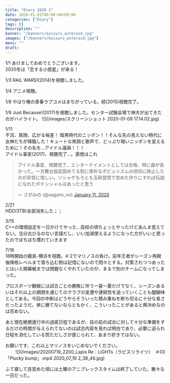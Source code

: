 ```yaml
---
title: "Diary 2020 1"
date: 2020-01-01T00:00:00+09:00
categories: ["Diary"]
tags: []
description: ""
banner: "/banners/koisuru_asteroid.jpg"
images: ["/banners/koisuru_asteroid.jpg"]
menu: ""
draft:
---
```


1&#047;1 あけましておめでとうございます。  
2020冬は「恋する小惑星」が来る！  

1&#047;3 RAIL WARS!(2014)を視聴しました。
<!--more-->
1&#047;4 アニメ視聴。  

1&#047;8 やはり俺の青春ラブコメはまちがっている。続(2015)視聴完了。  

1&#047;9 Just Because!(2017)を視聴しました。センター試験会場で神大が出てきたのがハイライト。
![](/images/スクリーンショット 2020-01-09 17.14.02.jpg)

1&#047;11  
不況、貧困、広がる格差！ 暗黒時代のニッポン！！そんな先の見えない時代に女神たちが降臨した！キュートな笑顔と歌声で、どっぷり暗いニッポンを変えるために！その名を…アイドル議員！！！  
アイドル事変(2017)、視聴完了…。感想はこれ
<blockquote class="twitter-tweet"><p lang="ja" dir="ltr">アイドル事変、視聴完了。エンターテイメントとしては合格、特に曲が良かった。一方舞台設定固めてる割に素朴なポピュリズムの信仰に終止したのが非常に惜しい。ソシャゲもろとも玉砕覚悟で攻めた作りにすれば伝説になれたポテンシャルはあったと思う</p>&mdash; さがみの (@sagami_no) <a href="https://twitter.com/sagami_no/status/1216011879799091202?ref_src=twsrc%5Etfw">January 11, 2020</a></blockquote> <script async src="https://platform.twitter.com/widgets.js" charset="utf-8"></script>

2&#047;21  
HDD(3TB)全部消失した；；  

3&#047;15  
C++の環境設定を一日かけてやった…高校の頃ちょっとやったけどあんま覚えてない。当分古びるのない言語だし、いい加減使えるようになった方がいいと思ったのでぼちぼち慣れていきます  

7&#047;18  
18時開始の鹿島-横浜を視聴。4-2でマリノスの負け。前年王者がシーズン再開後降格レベルまで落ち込む例は記憶にないので悶々とする。対策されつつあったとはいえ開幕戦までは問題なくやれていたのが、まるで別のチームになってしまった。  

プロスポーツ観戦には試合ごとの勝敗に伴う一喜一憂だけでなく、シーズンあるいはそれ以上の期間を通じてのクラブの変遷や連続性を追っていくことも醍醐味としてある。今回の中断はどうやらそういった積み重ねを断ち切るに十分な長さだったようだ。単に勝てないならともかく、こういったことがあると興冷めなのは否めない。  

あと現在絶賛進行中の過密日程であるが、目の前の試合に対して十分な準備をするだけの時間が与えられてないのは試合内容を見れば明白であり、必要に迫られ日程を消化している慌ただしさが感じられて、あまり好きではない。  

お願いです、これ以上マリノスをいじめないでください。  
　　
![](/images/20200718_2200_Lapis Re：LiGHTs（ラピスリライツ）　＃03「Plucky bump」.mp4 2020_07_19 2_38_46.jpg)
  
ふて寝して目覚めた頃には土曜のアニプレックスタイムは終了していた。散々な一日だった。  
